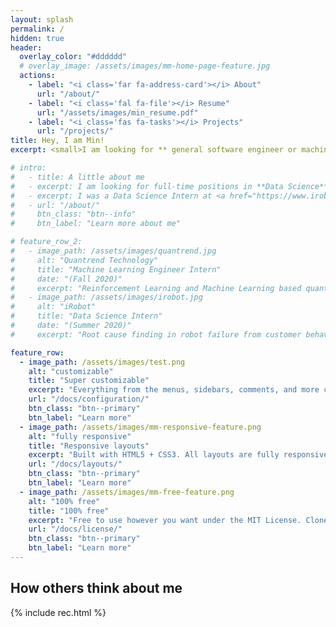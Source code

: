 ```yaml
---
layout: splash
permalink: /
hidden: true
header:
  overlay_color: "#dddddd"
  # overlay_image: /assets/images/mm-home-page-feature.jpg
  actions:
    - label: "<i class='far fa-address-card'></i> About"
      url: "/about/"
    - label: "<i class='fal fa-file'></i> Resume"
      url: "/assets/images/min_resume.pdf"
    - label: "<i class='fas fa-tasks'></i> Projects"
      url: "/projects/"
title: Hey, I am Min!
excerpt: <small>I am looking for ** general software engineer or machine learning engineer** positions. I am passionate about building cool software systems and eager to leverage my strength in collaborating with people in a diverse team using my extensive background working with data scientists, software engineers, and data engineers!</small>

# intro: 
#   - title: A little about me
#   - excerpt: I am looking for full-time positions in **Data Science**, **Machine Learning**, and **AI** after graduating in **May 2021** from the [University of Illinois Urbana-Champaign (UIUC)](https://illinois.edu/) with an M.S. degree in MechSE.
#   - excerpt: I was a Data Science Intern at <a href="https://www.irobot.com/about-irobot/careers/data-science-and-machine-learning"> iRobot</a> and a Machine Learning Engineer Intern at <a href="https://quantrend.ai/">Quantrend Technology</a>. I have an extensive background working with various fields including customer analytics, quantitative trading, industry 4.0, recommender system, computer vision, and reinforcement learning.
#   - url: "/about/"
#     btn_class: "btn--info"
#     btn_label: "Learn more about me"    

# feature_row_2:
#   - image_path: /assets/images/quantrend.jpg
#     alt: "Quantrend Technology"
#     title: "Machine Learning Engineer Intern"
#     date: "(Fall 2020)"
#     excerpt: "Reinforcement Learning and Machine Learning based quantitative trading."
#   - image_path: /assets/images/irobot.jpg
#     alt: "iRobot"
#     title: "Data Science Intern"
#     date: "(Summer 2020)"
#     excerpt: "Root cause finding in robot failure from customer behavior and give insights in product improvement."

feature_row:
  - image_path: /assets/images/test.png
    alt: "customizable"
    title: "Super customizable"
    excerpt: "Everything from the menus, sidebars, comments, and more can be configured or set with YAML Front Matter."
    url: "/docs/configuration/"
    btn_class: "btn--primary"
    btn_label: "Learn more"
  - image_path: /assets/images/mm-responsive-feature.png
    alt: "fully responsive"
    title: "Responsive layouts"
    excerpt: "Built with HTML5 + CSS3. All layouts are fully responsive with helpers to augment your content."
    url: "/docs/layouts/"
    btn_class: "btn--primary"
    btn_label: "Learn more"
  - image_path: /assets/images/mm-free-feature.png
    alt: "100% free"
    title: "100% free"
    excerpt: "Free to use however you want under the MIT License. Clone it, fork it, customize it... whatever!"
    url: "/docs/license/"
    btn_class: "btn--primary"
    btn_label: "Learn more"      
---
```

<!-- {% include feature_row id="intro" type="center" %} -->

<!-- <h2 class="archive__item-title">Experience</h2>
{% include feature_row_2 %} -->

<h2 class="archive__item-title">How others think about me</h2>
{% include rec.html %}

<!-- {% include feature_row %} -->